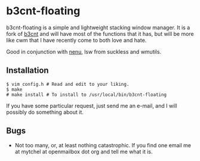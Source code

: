 b3cnt-floating
==============

b3cnt-floating is a simple and lightweight stacking window manager. It is a fork
of [b3cnt](https://github.com/mytch444/b3cnt) and will have most of the
functions that it has, but will be more like cwm that I have recently come to
both love and hate.

Good in conjunction with [nenu](https://github.com/mytch444/nenu), lsw from 
suckless and wmutils.

Installation
------------

    $ vim config.h # Read and edit to your liking.
    $ make
	# make install # To install to /usr/local/bin/b3cnt-floating

If you have some particular request, just send me an e-mail, and I will possibly
do something about it.
    
Bugs
----
 * Not too many, or, at least nothing catastrophic. 
 	If you find one email me at mytchel at openmailbox dot org and tell me what
	it is.
